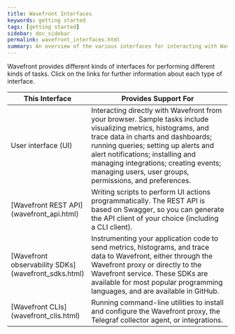 ```yaml
---
title: Wavefront Interfaces
keywords: getting started
tags: [getting started]
sidebar: doc_sidebar
permalink: wavefront_interfaces.html
summary: An overview of the various interfaces for interacting with Wavefront.
---
```


Wavefront provides different kinds of interfaces for performing different kinds of tasks. Click on the links for further information about each type of interface.

<table>
<colgroup>
<col width="30%"/>
<col width="70%"/>
</colgroup>
<thead>
<tr><th>This Interface</th><th>Provides Support For</th></tr>
</thead>
<tbody>
<tr>
<td markdown="span">User interface (UI)</td>
<td markdown="span">Interacting directly with Wavefront from your browser. Sample tasks include visualizing metrics, histograms, and trace data in charts and dashboards; running queries; setting up alerts and alert notifications; installing and managing integrations; creating events; managing users, user groups, permissions, and preferences. </td>
</tr>
<tr>
<td markdown="span">[Wavefront REST API](wavefront_api.html) </td>
<td markdown="span">Writing scripts to perform UI actions programmatically. The REST API is based on Swagger, so you can generate the API client of your choice (including a CLI client).</td>
</tr>
<tr>
<td markdown="span">[Wavefront observability SDKs](wavefront_sdks.html)</td>
<td markdown="span">Instrumenting your application code to send metrics, histograms, and trace data to Wavefront, either through the Wavefront proxy or directly to the Wavefront service. These SDKs are available for most popular programming languages, and are available in GitHub.</td>
</tr>
<tr>
<td markdown="span">[Wavefront CLIs](wavefront_clis.html)</td>
<td markdown="span">Running command-line utilities to install and configure the Wavefront proxy, the Telegraf collector agent, or integrations.</td>
</tr>
</tbody>
</table>
